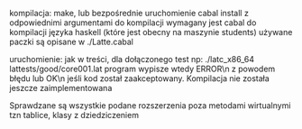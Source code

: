 kompilacja: make, lub bezpośrednie uruchomienie cabal install z odpowiednimi argumentami
do kompilacji wymagany jest cabal do kompilacji języka haskell (które jest obecny na maszynie students)
używane paczki są opisane w ./Latte.cabal

uruchomienie: jak w treści, dla dołączonego test np: ./latc_x86_64 lattests/good/core001.lat
program wypisze wtedy ERROR\n z powodem błędu lub OK\n jeśli kod został zaakceptowany. Kompilacja nie została jeszcze zaimplementowana

Sprawdzane są wszystkie podane rozszerzenia poza metodami wirtualnymi tzn tablice, klasy z dziedziczeniem
